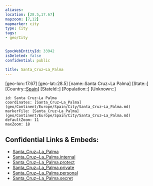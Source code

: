 ```yaml
---
aliases: 
location: [28.5,17.67]
mapzoom: [7,12] 
mapmarker: city 
type: City
tags:
- geo/City


SpocWebEntityId: 33942
isDeleted: false
confidential: public

title: Santa_Cruz~La_Palma
---
```

[geo-lon::17.67]
[geo-lat::28.5]
[name::Santa Cruz~La Palma]
[State::]
[Country::[Spain](geo/Continent/Europe/Spain.md)]
[StateId::]
[Population::]
[Unknown::]


```leaflet
id: Santa Cruz~La Palma
coordinates: [Santa_Cruz~La_Palma](geo/Continent/Europe/Spain/City/Santa_Cruz~La_Palma.md)
markerFile: [Santa_Cruz~La_Palma](geo/Continent/Europe/Spain/City/Santa_Cruz~La_Palma.md)
defaultZoom: 11 
maxZoom: 18
```


## Confidential Links & Embeds: 
- [Santa_Cruz~La_Palma](../../../../../../_public/geo/Continent/Europe/Spain/City/Santa_Cruz~La_Palma.md) 
- [Santa_Cruz~La_Palma.internal](../../../../../../_internal/geo/Continent/Europe/Spain/City/Santa_Cruz~La_Palma.internal.md) 
- [Santa_Cruz~La_Palma.protect](../../../../../../_protect/geo/Continent/Europe/Spain/City/Santa_Cruz~La_Palma.protect.md) 
- [Santa_Cruz~La_Palma.private](../../../../../../_private/geo/Continent/Europe/Spain/City/Santa_Cruz~La_Palma.private.md) 
- [Santa_Cruz~La_Palma.personal](../../../../../../_personal/geo/Continent/Europe/Spain/City/Santa_Cruz~La_Palma.personal.md) 
- [Santa_Cruz~La_Palma.secret](../../../../../../_secret/geo/Continent/Europe/Spain/City/Santa_Cruz~La_Palma.secret.md) 
